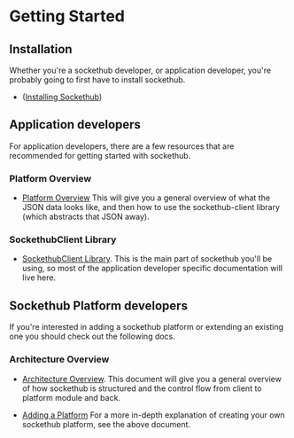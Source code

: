 # Getting Started

## Installation

Whether you're a sockethub developer, or application developer, you're probably
going to first have to install sockethub.

* ([Installing Sockethub](https://github.com/sockethub/sockethub/blob/master/doc/install.md))


## Application developers

For application developers, there are a few resources that are recommended for
getting started with sockethub.


### Platform Overview
* [Platform Overview](platform_overview)
    This will give you a general overview of what the JSON data looks like,
    and then how to use the sockethub-client library (which abstracts that JSON
    away).

### SockethubClient Library
* [SockethubClient Library](https://github.com/sockethub/sockethub-client).
    This is the main part of sockethub you'll be using, so most of the
    application developer specific documentation will live here.



## Sockethub Platform developers

If you're interested in adding a sockethub platform or extending an existing one
you should check out the following docs.

### Architecture Overview

* [Architecture Overview](architecture_overview.md).
    This document will give you a general overview of how sockethub is
    structured and the control flow from client to platform module and back.

* [Adding a Platform](adding_a_platform.md])
    For a more in-depth explanation of creating your own sockethub platform,
    see the above document.